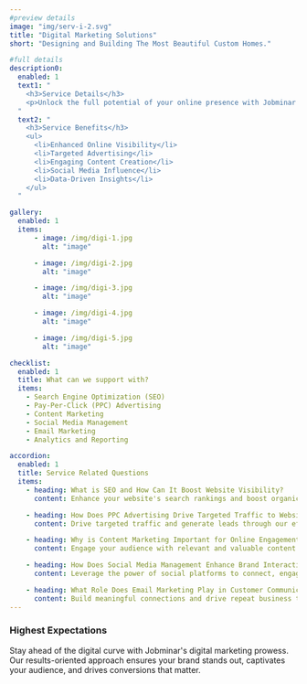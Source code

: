 ```yaml
---
#preview details
image: "img/serv-i-2.svg"
title: "Digital Marketing Solutions"
short: "Designing and Building The Most Beautiful Custom Homes."

#full details
description0:
  enabled: 1
  text1: "
    <h3>Service Details</h3>
    <p>Unlock the full potential of your online presence with Jobminar's comprehensive digital marketing solutions. From data-driven strategies to engaging content, we leverage cutting-edge techniques to elevate your brand, drive meaningful engagement, and boost your business growth.</p>
  "
  text2: "
    <h3>Service Benefits</h3>
    <ul>
      <li>Enhanced Online Visibility</li>
      <li>Targeted Advertising</li>
      <li>Engaging Content Creation</li>
      <li>Social Media Influence</li>
      <li>Data-Driven Insights</li>
    </ul>
  "

gallery: 
  enabled: 1
  items:
      - image: /img/digi-1.jpg
        alt: "image"

      - image: /img/digi-2.jpg
        alt: "image"

      - image: /img/digi-3.jpg
        alt: "image"

      - image: /img/digi-4.jpg
        alt: "image"

      - image: /img/digi-5.jpg
        alt: "image"          

checklist:
  enabled: 1
  title: What can we support with?
  items:
    - Search Engine Optimization (SEO)
    - Pay-Per-Click (PPC) Advertising
    - Content Marketing
    - Social Media Management
    - Email Marketing
    - Analytics and Reporting

accordion:
  enabled: 1
  title: Service Related Questions
  items:
    - heading: What is SEO and How Can It Boost Website Visibility?
      content: Enhance your website's search rankings and boost organic visibility with our SEO strategies.

    - heading: How Does PPC Advertising Drive Targeted Traffic to Websites?
      content: Drive targeted traffic and generate leads through our effective PPC campaigns.

    - heading: Why is Content Marketing Important for Online Engagement?
      content: Engage your audience with relevant and valuable content that nurtures relationships and fosters brand loyalty.

    - heading: How Does Social Media Management Enhance Brand Interaction?
      content: Leverage the power of social platforms to connect, engage, and inspire your audience.

    - heading: What Role Does Email Marketing Play in Customer Communication?
      content: Build meaningful connections and drive repeat business through personalized email campaigns.
---
```


### Highest Expectations

Stay ahead of the digital curve with Jobminar's digital marketing prowess. Our results-oriented approach ensures your brand stands out, captivates your audience, and drives conversions that matter.
